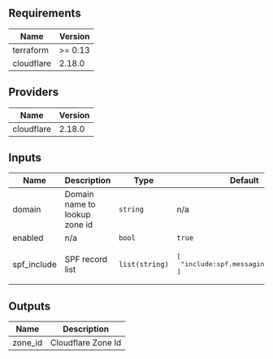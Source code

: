 ## Requirements

| Name | Version |
|------|---------|
| terraform | >= 0.13 |
| cloudflare | 2.18.0 |

## Providers

| Name | Version |
|------|---------|
| cloudflare | 2.18.0 |

## Inputs

| Name | Description | Type | Default | Required |
|------|-------------|------|---------|:--------:|
| domain | Domain name to lookup zone id | `string` | n/a | yes |
| enabled | n/a | `bool` | `true` | no |
| spf\_include | SPF record list | `list(string)` | <pre>[<br>  "include:spf.messagingengine.com"<br>]</pre> | no |

## Outputs

| Name | Description |
|------|-------------|
| zone\_id | Cloudflare Zone Id |

